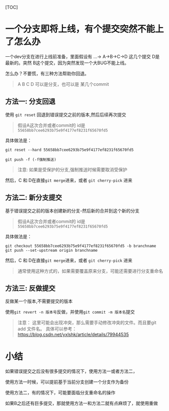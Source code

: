 [TOC]

# 一个分支即将上线，有个提交突然不能上了怎么办

一个dev分支在进行上线前准备，里面假设有 ...-> A->B->C->D  这几个提交 D是最新的。突然 B这个提交，因为突然发现一个大BUG不能上线。

怎么办？不要慌，有三种方法帮助你回退。

> A B C D 可以是分支，也可以是 某几个commit

## 方法一: 分支回退

使用 `git reset` 回退到错误提交之前的版本,然后后续再次提交 

>  假设A这次合并或者commit的 id是 `55658bb7cee6293b75e9f4177ef8231f65670fd5 `

具体做法是：

```
git reset --hard 55658bb7cee6293b75e9f4177ef8231f65670fd5

git push -f (-f强制推送)
```

> 注意: 如果是受保护的分支,强制推送时候需要取消受保护     

然后，C 和 D在直接`git merge`进来，或者 `git cherry-pick` 进来

## 方法二: 新分支提交

基于错误提交之前的版本创建新的分支-然后新的合并到这个新的分支

>  假设A这次合并或者commit的 id是 `55658bb7cee6293b75e9f4177ef8231f65670fd5`

具体做法是：

```git
git checkout 55658bb7cee6293b75e9f4177ef8231f65670fd5 -b branchname 
git push --set-upstream origin branchname
```

然后，C 和 D在直接`git merge`进来，或者 `git cherry-pick` 进来

>  通常使用这种方式的，如果需要覆盖原来分支，可能还需要进行分支重命名

## 方法三: 反做提交

反做某一个版本,不需要提交的版本

使用`git revert -n 版本号`反做，并使用`git commit -m 版本名`提交

> 注意： 这里可能会出现冲突，那么需要手动修改冲突的文件。而且要git add 文件名。
> 具体可以参考：https://blog.csdn.net/yxlshk/article/details/79944535



# 小结

如果错误提交之后没有很多提交的情况下，使用方法一或者方法二，

使用方法一时候，可以提前基于当前分支创建一个分支作为备份

使用方法二，有的情况下，可能要面临分支重命名的操作

如果B之后还有巨多提交，那就使用方法一和方法二就有点麻烦了，就使用重做